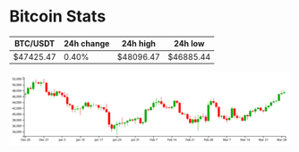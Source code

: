 # Bitcoin Stats

BTC/USDT|24h change|24h high|24h low|
|---|---|---|---|
|$47425.47|0.40%|$48096.47|$46885.44|

<img src="./chart.svg">
